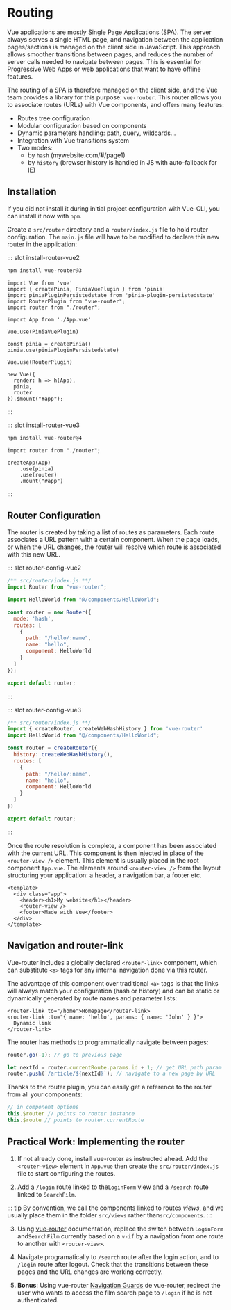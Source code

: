 # Routing

Vue applications are mostly Single Page Applications (SPA). The server always serves a single HTML page, and navigation between the application pages/sections is managed on the client side in JavaScript. This approach allows smoother transitions between pages, and reduces the number of server calls needed to navigate between pages. This is essential for Progressive Web Apps or web applications that want to have offline features.

The routing of a SPA is therefore managed on the client side, and the Vue team provides a library for this purpose: `vue-router`. This router allows you to associate routes (URLs) with Vue components, and offers many features:

- Routes tree configuration
- Modular configuration based on components
- Dynamic parameters handling: path, query, wildcards...
- Integration with Vue transitions system
- Two modes:
  - by `hash` (mywebsite.com/**#**/page1)
  - by `history` (browser history is handled in JS with auto-fallback for IE)

## Installation

If you did not install it during initial project configuration with Vue-CLI, you can install it now with `npm`.

Create a `src/router` directory and a `router/index.js` file to hold router configuration. The `main.js` file will have to be modified to declare this new router in the application:

<VueVersionSwitch slotKey="install-router" />

::: slot install-router-vue2
```bash
npm install vue-router@3
```

```js{14,19}
import Vue from 'vue'
import { createPinia, PiniaVuePlugin } from 'pinia'
import piniaPluginPersistedstate from 'pinia-plugin-persistedstate'
import RouterPlugin from "vue-router";
import router from "./router";

import App from './App.vue'

Vue.use(PiniaVuePlugin)

const pinia = createPinia()
pinia.use(piniaPluginPersistedstate)

Vue.use(RouterPlugin)

new Vue({
  render: h => h(App),
  pinia,
  router
}).$mount("#app");
```
:::

::: slot install-router-vue3
```bash
npm install vue-router@4
```

```js{5}
import router from "./router";

createApp(App)
    .use(pinia)
	.use(router)
	.mount("#app")
```
:::

## Router Configuration

The router is created by taking a list of routes as parameters. Each route associates a URL pattern with a certain component. When the page loads, or when the URL changes, the router will resolve which route is associated with this new URL.

<VueVersionSwitch slotKey="router-config" />

::: slot router-config-vue2
```js
/** src/router/index.js **/
import Router from "vue-router";

import HelloWorld from "@/components/HelloWorld";

const router = new Router({
  mode: 'hash',
  routes: [
    {
      path: "/hello/:name",
      name: "hello",
      component: HelloWorld
    }
  ]
});

export default router;
```
:::

::: slot router-config-vue3
```js
/** src/router/index.js **/
import { createRouter, createWebHashHistory } from 'vue-router'
import HelloWorld from "@/components/HelloWorld";

const router = createRouter({
  history: createWebHashHistory(),
  routes: [
    {
      path: "/hello/:name",
      name: "hello",
      component: HelloWorld
    }
  ]
})

export default router;
```
:::

Once the route resolution is complete, a component has been associated with the current URL. This component is then injected in place of the `<router-view />` element. This element is usually placed in the root component `App.vue`. The elements around `<router-view />` form the layout structuring your application: a header, a navigation bar, a footer etc.

```vue
<template>
  <div class="app">
    <header><h1>My website</h1></header>
    <router-view />
    <footer>Made with Vue</footer>
  </div>
</template>
```

## Navigation and router-link

Vue-router includes a globally declared `<router-link>` component, which can substitute `<a>` tags for any internal navigation done via this router.

The advantage of this component over traditional `<a>` tags is that the links will always match your configuration (hash or history) and can be static or dynamically generated by route names and parameter lists:

```vue
<router-link to="/home">Homepage</router-link>
<router-link :to="{ name: 'hello', params: { name: 'John' } }">
  Dynamic link
</router-link>
```

The router has methods to programmatically navigate between pages:

```js
router.go(-1); // go to previous page

let nextId = router.currentRoute.params.id + 1; // get URL path param
router.push(`/article/${nextId}`); // navigate to a new page by URL
```

Thanks to the router plugin, you can easily get a reference to the router from all your components: 
```js
// in component options
this.$router // points to router instance
this.$route // points to router.currentRoute
```

## Practical Work: Implementing the router

1. If not already done, install vue-router as instructed ahead. Add the `<router-view>` element in `App.vue` then create the `src/router/index.js` file to start configuring the routes.

2. Add a `/login` route linked to the`LoginForm` view and a `/search` route linked to `SearchFilm`.

::: tip
By convention, we call the components linked to routes _views_, and we usually place them in the folder `src/views` rather than`src/components`.
:::

3. Using [vue-router](https://router.vuejs.org/api/) documentation, replace the switch between `LoginForm` and`SearchFilm` currently based on a `v-if` by a navigation from one route to another with `<router-view>`.

4. Navigate programatically to `/search` route after the login action, and to `/login` route after logout. Check that the transitions between these pages and the URL changes are working correctly.

5. **Bonus**: Using vue-router [Navigation Guards](https://router.vuejs.org/guide/advanced/navigation-guards.html) de vue-router, redirect the user who wants to access the film search page to `/login` if he is not authenticated.
